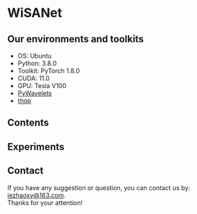 # WiSANet

## Our environments and toolkits
* OS: Ubuntu  
* Python: 3.8.0  
* Toolkit: PyTorch 1.8.0  
* CUDA: 11.0  
* GPU: Tesla V100  
* [PyWavelets](https://github.com/PyWavelets/pywt)  
* [thop](https://github.com/Lyken17/pytorch-OpCounter)  


## Contents

## Experiments

## Contact
If you have any suggestion or question, you can contact us by: <iezhaoxy@163.com>.  
Thanks for your attention!
